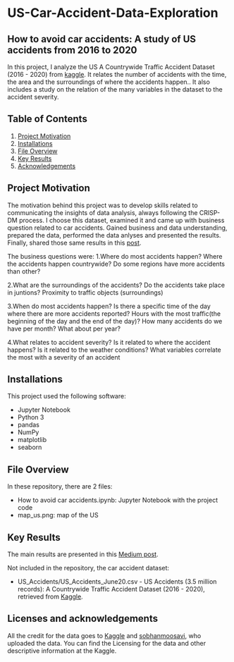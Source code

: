 # US-Car-Accident-Data-Exploration
## How to avoid car accidents: A study of US accidents from 2016 to 2020

In this project, I analyze the US A Countrywide Traffic Accident Dataset (2016 - 2020) from [kaggle](https://www.kaggle.com/sobhanmoosavi/us-accidents).
It relates the number of accidents with the time, the area and the surroundings of where the accidents happen.. It also includes a study on the relation of the many variables in the dataset to the accident severity. 

## Table of Contents
1. [Project Motivation](#motivation)
2. [Installations](#installations)
3. [File Overview](#overview)
4. [Key Results](#results)
5. [Acknowledgements](#acknowledgements)

## <a id="motivation"/> Project Motivation
The motivation behind this project was to develop skills related to communicating the insights of data analysis, always following the CRISP-DM process.
I choose this dataset, examined it and came up with business question related to car accidents. Gained business and data understanding, prepared the data, performed the data anlyses and presented the results. Finally, shared those same results in this [post](https://medium.com/@joaquimpedrosantos/how-to-prevent-car-accidents-e529719b1c07). 

The business questions were:
1.Where do most accidents happen?
  Where the accidents happen countrywide? Do some regions have more accidents than other?

2.What are the surroundings of the accidents?
  Do the accidents take place in juntions? Proximity to traffic objects (surroundings)

3.When do most accidents happen?
  Is there a specific time of the day where there are more accidents reported? Hours with the most traffic(the beginning of the day and the end of the day)?
  How many accidents do we have per month? What about per year?

4.What relates to accident severity?
  Is it related to where the accident happens?
  Is it related to the weather conditions?
  What variables correlate the most with a severity of an accident


## <a id="installations"/> Installations

This project used the following software:
- Jupyter Notebook
- Python 3 
- pandas
- NumPy
- matplotlib
- seaborn

##  <a id="overview"/> File Overview
In these repository, there are 2 files:
- How to avoid car accidents.ipynb: Jupyter Notebook with the project code
- map_us.png: map of the US

## <a id="results"/> Key Results 

The main results are presented in this [Medium post](https://medium.com/@joaquimpedrosantos/how-to-prevent-car-accidents-e529719b1c07).


Not included in the repository, the car accident dataset: 
- US_Accidents/US_Accidents_June20.csv - US Accidents (3.5 million records): A Countrywide Traffic Accident Dataset (2016 - 2020), retrieved from [Kaggle](https://www.kaggle.com/sobhanmoosavi/us-accidents).


## <a id="acknowledgements"/> Licenses and acknowledgements
All the credit for the data goes to [Kaggle](https://www.kaggle.com) and [sobhanmoosavi](https://www.kaggle.com/sobhanmoosavi), who uploaded the data.
You can find the Licensing for the data and other descriptive information at the Kaggle.
